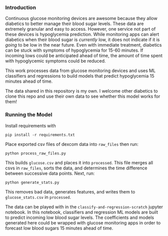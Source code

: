 ### Introduction
Continuous glucose monitoring devices are awesome because they allow diabetics to better manage their blood sugar levels. These data are extremely granular and easy to access. However, one service not part of these devices is hypoglycemia prediction. While monitoring apps can alert diabetics when their blood sugar is *currently* low, it does not indicate if it is *going* to be low in the near future. Even with immediate treatment, diabetics can be stuck with symptoms of hypoglycemia for 15-60 minutes. If incoming lows could be anticipated ahead of time, the amount of time spent with hypoglycemic symptoms could be reduced. 

This work processes data from glucose monitoring devices and uses ML classifiers and regressions to build models that predict hypoglycemia 15 minutes ahead of time.

The data shared in this repository is my own. I welcome other diabetics to clone this repo and use their own data to see whether this model works for them!

### Running the Model
Install requirements with 
```
pip install -r requirements.txt
```
Place exported csv files of dexcom data into `raw_files` then run:
```
python process_raw_files.py
```
This builds `glucose.csv` and places it into `processed`. This file merges all csvs in `raw_files`, sorts the data, and determines the time difference between successive data points. Next, run:
```
python generate_stats.py
```
This removes bad data, generates features, and writes them to `glucose_stats.csv` in `processed`. 

The data can be played with in the `classify-and-regression-scratch` jupyter notebook. In this notebook, classifiers and regression ML models are built to predict incoming low blood sugar levels. The coefficients and models generated here could be wrapped with glucose monitoring apps in order to forecast low blood sugars 15 minutes ahead of time.